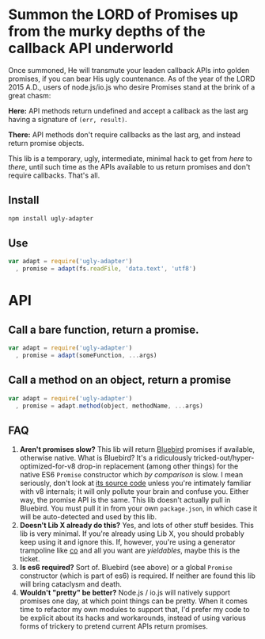 # Summon the LORD of Promises up from the murky depths of the callback API underworld

Once summoned, He will transmute your leaden callback APIs into golden promises, if you can bear His ugly countenance.
As of the year of the LORD 2015 A.D., users of node.js/io.js who desire Promises stand at the brink of a great chasm:

**Here:**
API methods return undefined and accept a callback as the last arg having a signature of `(err, result)`.

**There:**
API methods don't require callbacks as the last arg, and instead return promise objects.

This lib is a temporary, ugly, intermediate, minimal hack to get from *here* to *there*, until such time as the APIs available to us return promises and don't require callbacks.
That's all.

## Install

```bash
npm install ugly-adapter
```

## Use

```js
var adapt = require('ugly-adapter')
  , promise = adapt(fs.readFile, 'data.text', 'utf8')
```

# API

## Call a bare function, return a promise.

```js
var adapt = require('ugly-adapter')
  , promise = adapt(someFunction, ...args)
```

## Call a method on an object, return a promise

```js
var adapt = require('ugly-adapter')
  , promise = adapt.method(object, methodName, ...args)
```

## FAQ

 1. **Aren't promises slow?** This lib will return [Bluebird](https://www.npmjs.com/package/bluebird) promises if available, otherwise native. What is Bluebird? It's a ridiculously tricked-out/hyper-optimized-for-v8 drop-in replacement (among other things) for the native ES6 `Promise` constructor which *by comparison* is slow. I mean seriously, don't look at [its source code](https://github.com/petkaantonov/bluebird/blob/master/src/promise.js) unless you're intimately familiar with v8 internals; it will only pollute your brain and confuse you. Either way, the promise API is the same. This lib doesn't actually pull in Bluebird. You must pull it in from your own `package.json`, in which case it will be auto-detected and used by this lib.
 2. **Doesn't Lib X already do this?** Yes, and lots of other stuff besides. This lib is very minimal. If you're already using Lib X, you should probably keep using it and ignore this. If, however, you're using a generator trampoline like [co](https://www.npmjs.com/package/co) and all you want are *yieldables*, maybe this is the ticket.
 3. **Is es6 required?** Sort of. Bluebird (see above) or a global `Promise` constructor (which is part of es6) is required. If neither are found this lib will bring cataclysm and death.
 4. **Wouldn't "pretty" be better?** Node.js / io.js will natively support promises one day, at which point things can be pretty. When it comes time to refactor my own modules to support that, I'd prefer my code to be explicit about its hacks and workarounds, instead of using various forms of trickery to pretend current APIs return promises.